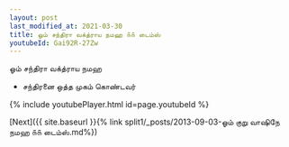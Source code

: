 ```yaml
---
layout: post
last_modified_at: 2021-03-30
title: ஓம் சந்திரா வக்த்ராய நமஹ ௧௧ டைம்ஸ்
youtubeId: Gai92R-27Zw
---
```

 
 
 ஓம் சந்திரா வக்த்ராய நமஹ  
 
 -  சந்திரனை ஒத்த முகம் கொண்டவர் 
 
  
 
  
 
 
 
 
 
 


{% include youtubePlayer.html id=page.youtubeId %}
 
[Next]({{ site.baseurl }}{% link  split1/_posts/2013-09-03-ஓம் குறு வாஷிநே நமஹ ௧௧ டைம்ஸ்.md%})
 
